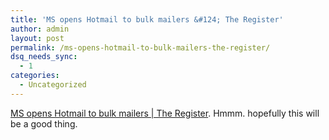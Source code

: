 ```yaml
---
title: 'MS opens Hotmail to bulk mailers &#124; The Register'
author: admin
layout: post
permalink: /ms-opens-hotmail-to-bulk-mailers-the-register/
dsq_needs_sync:
  - 1
categories:
  - Uncategorized
---
```

[MS opens Hotmail to bulk mailers | The Register][1]. Hmmm. hopefully this will be a good thing.

 [1]: http://www.theregister.co.uk/2004/05/05/ms_bonded_sender/